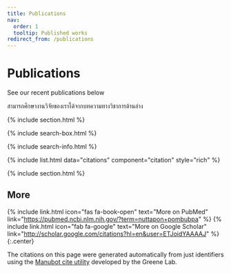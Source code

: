 ```yaml
---
title: Publications
nav:
  order: 1
  tooltip: Published works
redirect_from: /publications
---
```


# <i class="fas fa-microscope"></i>Publications

See our recent publications below 

สามารถศึกษางานวิจัยของเราได้จากบทความทางวิชาการด้านล่าง

{% include section.html %}

{% include search-box.html %}

{% include search-info.html %}

{% include list.html data="citations" component="citation" style="rich" %}

{% include section.html %}

## More

{%
  include link.html
  icon="fas fa-book-open"
  text="More on PubMed"
  link="https://pubmed.ncbi.nlm.nih.gov/?term=nuttapon+pombubpa"
%}
{%
  include link.html
  icon="fab fa-google"
  text="More on Google Scholar"
  link="http://scholar.google.com/citations?hl=en&user=ETJoidYAAAAJ"
%}
{:.center}

The citations on this page were generated automatically from just identifiers using the [Manubot cite utility](https://github.com/manubot/manubot#cite) developed by the Greene Lab.
